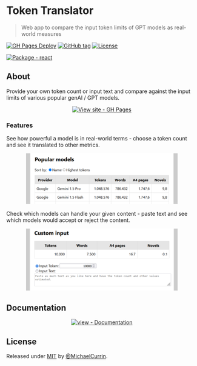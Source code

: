 # Token Translator
> Web app to compare the input token limits of GPT models as real-world measures

[![GH Pages Deploy](https://github.com/MichaelCurrin/token-translator/actions/workflows/main.yml/badge.svg)](https://github.com/MichaelCurrin/token-translator/actions/workflows/main.yml)
[![GitHub tag](https://img.shields.io/github/tag/MichaelCurrin/token-translator?include_prereleases=&sort=semver&color=blue)](https://github.com/MichaelCurrin/token-translator/releases/)
[![License](https://img.shields.io/badge/License-MIT-blue)](#license)

[![Package - react](https://img.shields.io/github/package-json/dependency-version/MichaelCurrin/token-translator/react?color=blue)](https://www.npmjs.com/package/react)


## About

Provide your own token count or input text and compare against the input limits of various popular genAI / GPT models.

<div align="center">

[![View site - GH Pages](https://img.shields.io/badge/View_site-GH_Pages-2ea44f?style=for-the-badge)](https://michaelcurrin.github.io/token-translator/)

</div>

### Features

See how powerful a model is in real-world terms - choose a token count and see it translated to other metrics.

<div align="center">
    <img src="/sample-1.png" alt="Sample first screenshot" width="400">
</div>

Check which models can handle your given content - paste text and see which models would accept or reject the content.

<div align="center">
    <img src="/sample-2.png" alt="Sample second screenshot" width="400">
</div>


## Documentation

<div align="center">

[![view - Documentation](https://img.shields.io/badge/view-Documentation-blue?style=for-the-badge)](/docs/ "Go to project documentation")

</div>


## License

Released under [MIT](/LICENSE) by [@MichaelCurrin](https://github.com/MichaelCurrin).
